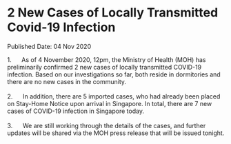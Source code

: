 <html>
    <meta http-equiv="Content-Type" content="text/html; charset=utf-8"/>
    <meta charset="utf-8"/>
    <title>2 New Cases of Locally Transmitted Covid-19 Infection</title>
    <body><h1>2 New Cases of Locally Transmitted Covid-19 Infection</h1>
    <p>Published Date: 04 Nov 2020</p> 1.&nbsp; &nbsp; &nbsp; As of 4 November 2020, 12pm, the Ministry of Health (MOH) has preliminarily confirmed 2 new cases of locally transmitted COVID-19 infection. Based on our investigations so far, both reside in dormitories and there are no new cases in the community.&nbsp;<br><br>2.&nbsp;&nbsp;&nbsp;&nbsp;&nbsp; In addition, there are 5 imported cases, who had already been placed on Stay-Home Notice upon arrival in Singapore. In total, there are 7 new cases of COVID-19 infection in Singapore today.<br><br>3.&nbsp;&nbsp;&nbsp;&nbsp;&nbsp; We are still working through the details of the cases, and further updates will be shared via the MOH press release that will be issued tonight.</body>
</html>